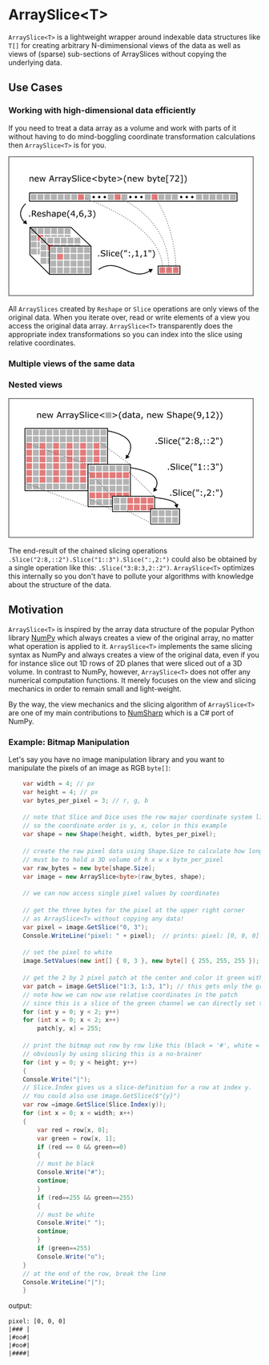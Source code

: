 # ArraySlice&lt;T&gt;

<code>ArraySlice&lt;T&gt;</code> is a lightweight wrapper around indexable data structures like <code>T[]</code> for creating arbitrary N-dimimensional views of the data as well as views of (sparse) sub-sections of ArraySlices without copying the underlying data.

## Use Cases

### Working with high-dimensional data efficiently

If you need to treat a data array as a volume and work with parts of it without having to do mind-boggling coordinate transformation calculations then <code>ArraySlice&lt;T&gt;</code> is for you.

![Reshape and Slice](doc/images/reshape_and_slice_v2.png)

All <code>ArraySlices</code> created by <code>Reshape</code> or <code>Slice</code> operations are only views of the original data. When you iterate over, read or write elements of a view you access the original data array. <code>ArraySlice&lt;T&gt;</code> transparently does the appropriate index transformations so you can index into the slice using relative coordinates.

### Multiple views of the same data



### Nested views

![Nested Views](doc/images/repeated_slicing.png)

The end-result of the chained slicing operations <code>.Slice("2:8,::2").Slice("1::3").Slice(":,2:")</code> could also be obtained by a single operation like this: <code>.Slice("3:8:3,2::2")</code>. <code>ArraySlice&lt;T&gt;</code> optimizes this internally so you don't have to pollute your algorithms with knowledge about the structure of the data. 

## Motivation

<code>ArraySlice&lt;T&gt;</code> is inspired by the array data structure of the popular Python library [NumPy](https://www.numpy.org/) which always creates a view of the original array, no matter what operation is applied to it. <code>ArraySlice&lt;T&gt;</code> implements the same slicing syntax as NumPy and always creates a view of the original data, even if you for instance slice out 1D rows of 2D planes that were sliced out of a 3D volume. In contrast to NumPy, however, <code>ArraySlice&lt;T&gt;</code> does not offer any numerical computation functions. It merely focuses on the view and slicing mechanics in order to remain small and light-weight. 

By the way, the view mechanics and the slicing algorithm of <code>ArraySlice&lt;T&gt;</code> are one of my main contributions to [NumSharp](https://github.com/SciSharp/NumSharp) which is a C# port of NumPy.

### Example: Bitmap Manipulation
Let's say you have no image manipulation library and you want to manipulate the pixels of an image as RGB <code>byte[]</code>:

```csharp
    var width = 4; // px
    var height = 4; // px
    var bytes_per_pixel = 3; // r, g, b

    // note that Slice and Dice uses the row major coordinate system like numpy
    // so the coordinate order is y, x, color in this example
    var shape = new Shape(height, width, bytes_per_pixel);

    // create the raw pixel data using Shape.Size to calculate how long the array 
    // must be to hold a 3D volume of h x w x byte_per_pixel
    var raw_bytes = new byte[shape.Size];
    var image = new ArraySlice<byte>(raw_bytes, shape);

    // we can now access single pixel values by coordinates

    // get the three bytes for the pixel at the upper right corner 
    // as ArraySlice<T> without copying any data!
    var pixel = image.GetSlice("0, 3");
    Console.WriteLine("pixel: " + pixel);  // prints: pixel: [0, 0, 0]

    // set the pixel to white
    image.SetValues(new int[] { 0, 3 }, new byte[] { 255, 255, 255 });

    // get the 2 by 2 pixel patch at the center and color it green without copying any data:
    var patch = image.GetSlice("1:3, 1:3, 1"); // this gets only the green channel 
    // note how we can now use relative coordinates in the patch
    // since this is a slice of the green channel we can directly set the green byte at location (y,x)
    for (int y = 0; y < 2; y++)
	for (int x = 0; x < 2; x++)
	    patch[y, x] = 255; 

    // print the bitmap out row by row like this (black = '#', white = ' ', green= 'o')
    // obviously by using slicing this is a no-brainer
    for (int y = 0; y < height; y++)
    {
	Console.Write("|");
	// Slice.Index gives us a slice-definition for a row at index y. 
	// You could also use image.GetSlice($"{y}")
	var row =image.GetSlice(Slice.Index(y));
	for (int x = 0; x < width; x++)
	{
	    var red = row[x, 0];
	    var green = row[x, 1];
	    if (red == 0 && green==0)
	    {
		// must be black
		Console.Write("#");
		continue;
	    }
	    if (red==255 && green==255)
	    {
		// must be white
		Console.Write(" ");
		continue;
	    }
	    if (green==255)
		Console.Write("o");
	}
	// at the end of the row, break the line
	Console.WriteLine("|");
    }
```

output:

```text
pixel: [0, 0, 0]
|### |
|#oo#|
|#oo#|
|####|
```
